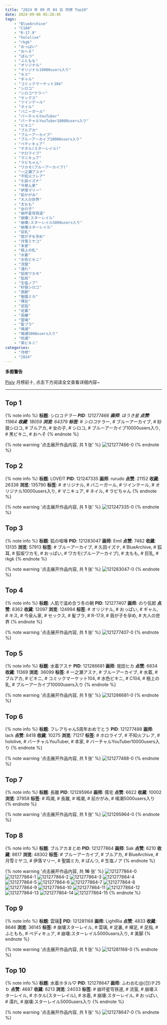 ```yaml
---
title: "2024 年 09 月 04 日 月榜 Top10"
date: 2024-09-06 05:26:45
tags:
    - "BlueArchive"
    - "C104"
    - "R-17.9"
    - "hololive"
    - "rkgk"
    - "おっぱい"
    - "おへそ"
    - "ぱんつ"
    - "ふともも"
    - "オリジナル"
    - "オリジナル10000users入り"
    - "キス"
    - "ギャル"
    - "コミックマーケット104"
    - "シロコ"
    - "シロコ*テラー"
    - "セックス"
    - "ツインテール"
    - "ネイル"
    - "バニーガール"
    - "バーチャルYouTuber"
    - "バーチャルYouTuber10000users入り"
    - "ビキニ"
    - "ブルアカ"
    - "ブルーアーカイブ"
    - "ブルーアーカイブ10000users入り"
    - "ペディキュア"
    - "ホタル(スターレイル)"
    - "ホロライブ"
    - "マニキュア"
    - "ラビちゃん"
    - "ワカモ(ブルーアーカイブ)"
    - "一之瀬アスナ"
    - "不知火フレア"
    - "久田イズナ"
    - "今泉ん家"
    - "伊落マリー"
    - "前かがみ"
    - "大人の世界"
    - "太もも"
    - "女の子"
    - "崩坏星穹铁道"
    - "崩壊:スターレイル"
    - "崩壊:スターレイル5000users入り"
    - "崩壊スターレイル"
    - "巨乳"
    - "我が子を孕め"
    - "月雪ミヤコ"
    - "本家"
    - "極上の乳"
    - "水着"
    - "水色ビキニ"
    - "流萤"
    - "濡れ"
    - "狐坂ワカモ"
    - "狐耳"
    - "生塩ノア"
    - "砂狼シロコ"
    - "美脚"
    - "聖園ミカ"
    - "裸足"
    - "足指"
    - "足裏"
    - "長離"
    - "雲璃"
    - "髪ブラ"
    - "鳴潮"
    - "鳴潮5000users入り"
    - "鸣潮"
    - "黒ビキニ"
categories:
    - "月榜"
    - "2024"
---
```


<i class="fa fa-triangle-exclamation"></i>**多图警告**<i class="fa fa-triangle-exclamation"></i>

[Pixiv](https://www.pixiv.net/) 月榜前十, 点击下方阅读全文查看详细内容~

<!-- more -->

---

## Top 1

{% note info %}
**标题**: シロコ*テラー
**PID**: 121277466 **画师**: ほうき星
**点赞**: 11964 **收藏**: 18059 **浏览**: 64379
**标签**: # シロコ*テラー, # ブルーアーカイブ, # 砂狼シロコ, # ブルアカ, # 女の子, # シロコ, # ブルーアーカイブ10000users入り, # 黒ビキニ, # おへそ
{% endnote %}

{% note warning '点击展开作品内容, 共 **1** 张' %}
![121277466-0](https://i.pixiv.re/img-original/img/2024/08/08/00/00/29/121277466_p0.jpg)
{% endnote %}

## Top 2

{% note info %}
**标题**: LOVEIT
**PID**: 121247335 **画师**: rurudo
**点赞**: 21152 **收藏**: 26338 **浏览**: 135790
**标签**: # オリジナル, # バニーガール, # ツインテール, # オリジナル10000users入り, # マニキュア, # ネイル, # ラビちゃん
{% endnote %}

{% note warning '点击展开作品内容, 共 **1** 张' %}
![121247335-0](https://i.pixiv.re/img-original/img/2024/08/07/00/00/13/121247335_p0.jpg)
{% endnote %}

## Top 3

{% note info %}
**标题**: 狐の喧嘩
**PID**: 121283047 **画师**: Emil
**点赞**: 7482 **收藏**: 13135 **浏览**: 57913
**标签**: # ブルーアーカイブ, # 久田イズナ, # BlueArchive, # 狐耳, # 狐坂ワカモ, # おっぱい, # ワカモ(ブルーアーカイブ), # 太もも, # 巨乳, # rkgk
{% endnote %}

{% note warning '点击展开作品内容, 共 **1** 张' %}
![121283047-0](https://i.pixiv.re/img-original/img/2024/08/08/04/08/46/121283047_p0.png)
{% endnote %}

## Top 4

{% note info %}
**标题**: 人肌で温め合う冬の朝
**PID**: 121277407 **画师**: のり伍郎
**点赞**: 8362 **收藏**: 12097 **浏览**: 124994
**标签**: # オリジナル, # おっぱい, # ギャル, # キス, # 今泉ん家, # セックス, # 髪ブラ, # R-17.9, # 我が子を孕め, # 大人の世界
{% endnote %}

{% note warning '点击展开作品内容, 共 **1** 张' %}
![121277407-0](https://i.pixiv.re/img-original/img/2024/08/08/00/00/17/121277407_p0.jpg)
{% endnote %}

## Top 5

{% note info %}
**标题**: 水着アスナ
**PID**: 121286681 **画师**: 晃田ヒカ
**点赞**: 6834 **收藏**: 11369 **浏览**: 36099
**标签**: # 一之瀬アスナ, # ブルーアーカイブ, # 水着, # ブルアカ, # ビキニ, # コミックマーケット104, # 水色ビキニ, # C104, # 極上の乳, # ブルーアーカイブ10000users入り
{% endnote %}

{% note warning '点击展开作品内容, 共 **1** 张' %}
![121286681-0](https://i.pixiv.re/img-original/img/2024/08/08/09/09/44/121286681_p0.jpg)
{% endnote %}

## Top 6

{% note info %}
**标题**: フレアちゃん5周年おめでとう
**PID**: 121277488 **画师**: lack
**点赞**: 8418 **收藏**: 10275 **浏览**: 71217
**标签**: # ホロライブ, # 不知火フレア, # hololive, # バーチャルYouTuber, # 本家, # バーチャルYouTuber10000users入り
{% endnote %}

{% note warning '点击展开作品内容, 共 **1** 张' %}
![121277488-0](https://i.pixiv.re/img-original/img/2024/08/08/00/00/39/121277488_p0.png)
{% endnote %}

## Top 7

{% note info %}
**标题**: 長離
**PID**: 121295964 **画师**: 儒宅
**点赞**: 6622 **收藏**: 10002 **浏览**: 37958
**标签**: # 鸣潮, # 長離, # 鳴潮, # 前かがみ, # 鳴潮5000users入り
{% endnote %}

{% note warning '点击展开作品内容, 共 **1** 张' %}
![121295964-0](https://i.pixiv.re/img-original/img/2024/08/08/18/00/11/121295964_p0.jpg)
{% endnote %}

## Top 8

{% note info %}
**标题**: ブルアカまとめ
**PID**: 121277864 **画师**: Sak
**点赞**: 6210 **收藏**: 8617 **浏览**: 48302
**标签**: # ブルーアーカイブ, # ブルアカ, # BlueArchive, # 月雪ミヤコ, # 伊落マリー, # 聖園ミカ, # ぱんつ, # 生塩ノア
{% endnote %}

{% note warning '点击展开作品内容, 共 **16** 张' %}
![121277864-0](https://i.pixiv.re/img-original/img/2024/08/08/00/03/56/121277864_p0.jpg)
![121277864-1](https://i.pixiv.re/img-original/img/2024/08/08/00/03/56/121277864_p1.jpg)
![121277864-2](https://i.pixiv.re/img-original/img/2024/08/08/00/03/56/121277864_p2.jpg)
![121277864-3](https://i.pixiv.re/img-original/img/2024/08/08/00/03/56/121277864_p3.jpg)
![121277864-4](https://i.pixiv.re/img-original/img/2024/08/08/00/03/56/121277864_p4.jpg)
![121277864-5](https://i.pixiv.re/img-original/img/2024/08/08/00/03/56/121277864_p5.jpg)
![121277864-6](https://i.pixiv.re/img-original/img/2024/08/08/00/03/56/121277864_p6.jpg)
![121277864-7](https://i.pixiv.re/img-original/img/2024/08/08/00/03/56/121277864_p7.jpg)
![121277864-8](https://i.pixiv.re/img-original/img/2024/08/08/00/03/56/121277864_p8.jpg)
![121277864-9](https://i.pixiv.re/img-original/img/2024/08/08/00/03/56/121277864_p9.jpg)
![121277864-10](https://i.pixiv.re/img-original/img/2024/08/08/00/03/56/121277864_p10.jpg)
![121277864-11](https://i.pixiv.re/img-original/img/2024/08/08/00/03/56/121277864_p11.jpg)
![121277864-12](https://i.pixiv.re/img-original/img/2024/08/08/00/03/56/121277864_p12.jpg)
![121277864-13](https://i.pixiv.re/img-original/img/2024/08/08/00/03/56/121277864_p13.jpg)
![121277864-14](https://i.pixiv.re/img-original/img/2024/08/08/00/03/56/121277864_p14.jpg)
![121277864-15](https://i.pixiv.re/img-original/img/2024/08/08/00/03/56/121277864_p15.jpg)
{% endnote %}

## Top 9

{% note info %}
**标题**: 雲璃🎨
**PID**: 121281168 **画师**: LightRia
**点赞**: 4833 **收藏**: 8646 **浏览**: 36145
**标签**: # 崩壊スターレイル, # 雲璃, # 足裏, # 裸足, # 足指, # ふともも, # ペディキュア, # 崩壊:スターレイル5000users入り, # 美脚
{% endnote %}

{% note warning '点击展开作品内容, 共 **1** 张' %}
![121281168-0](https://i.pixiv.re/img-original/img/2024/08/08/01/59/42/121281168_p0.jpg)
{% endnote %}

## Top 10

{% note info %}
**标题**: 水着ホタル♡
**PID**: 121278647 **画师**: ふわおむ@(日)チ25ｂ
**点赞**: 4687 **收藏**: 8213 **浏览**: 24033
**标签**: # 崩坏星穹铁道, # 流萤, # 崩壊スターレイル, # ホタル(スターレイル), # 水着, # 崩壊:スターレイル, # おっぱい, # 濡れ, # 崩壊:スターレイル5000users入り
{% endnote %}

{% note warning '点击展开作品内容, 共 **1** 张' %}
![121278647-0](https://i.pixiv.re/img-original/img/2024/08/08/00/23/14/121278647_p0.jpg)
{% endnote %}
